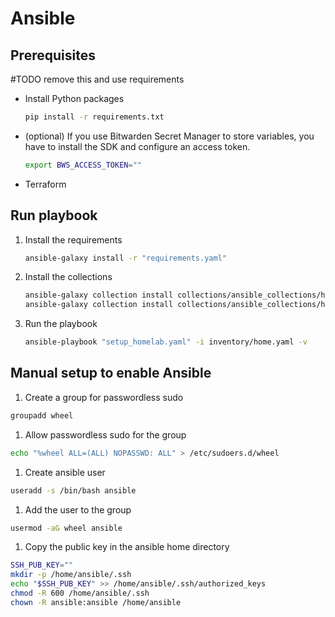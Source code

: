 # Ansible

## Prerequisites


#TODO remove  this and use requirements

- Install Python packages
    ```bash
    pip install -r requirements.txt
    ```
- (optional) If you use Bitwarden Secret Manager to store variables, you have to install the SDK and configure an access token.
    ```bash
    export BWS_ACCESS_TOKEN=""
    ```
- Terraform

## Run playbook

1. Install the requirements

    ```bash
    ansible-galaxy install -r "requirements.yaml"
    ```

1. Install the collections

    ```bash
    ansible-galaxy collection install collections/ansible_collections/homelab/system
    ansible-galaxy collection install collections/ansible_collections/homelab/apps
    ```

1. Run the playbook
    ```bash
    ansible-playbook "setup_homelab.yaml" -i inventory/home.yaml -v
    ```

## Manual setup to enable Ansible

1. Create a group for passwordless sudo
```bash
groupadd wheel
```

1. Allow passwordless sudo for the group
```bash
echo "%wheel ALL=(ALL) NOPASSWD: ALL" > /etc/sudoers.d/wheel
```

1. Create ansible user
```bash
useradd -s /bin/bash ansible
```

1. Add the user to the group
```bash
usermod -aG wheel ansible
```

1. Copy the public key in the ansible home directory

```bash
SSH_PUB_KEY=""
mkdir -p /home/ansible/.ssh
echo "$SSH_PUB_KEY" >> /home/ansible/.ssh/authorized_keys
chmod -R 600 /home/ansible/.ssh
chown -R ansible:ansible /home/ansible
```
